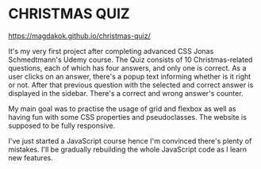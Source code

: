 # CHRISTMAS QUIZ

https://magdakok.github.io/christmas-quiz/

It's my very first project after completing advanced CSS Jonas Schmedtmann's Udemy course. The Quiz consists of 10 Christmas-related questions, each of which has four answers, and only one is correct. As a user clicks on an answer, there's a popup text informing whether is it right or not. After that previous question with the selected and correct answer is displayed in the sidebar. There's a correct and wrong answer's counter. 

My main goal was to practise the usage of grid and flexbox as well as having fun with some CSS properties and pseudoclasses. The website is supposed to be fully responsive.

I've just started a JavaScript course hence I'm convinced there's plenty of mistakes. I'll be gradually rebuilding the whole JavaScript code as I learn new features.
